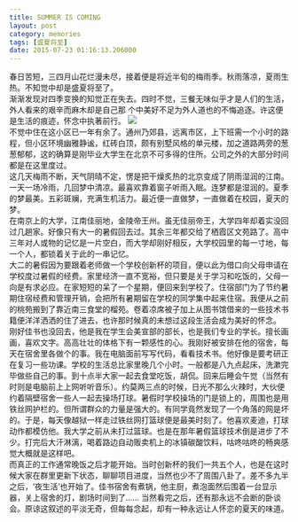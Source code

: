 ```yaml
---
title: SUMMER IS COMING
layout: post
category: memories
tags: [盛夏将至]
date: 2015-07-23 01:16:13.206000
---
```

春日苦短，三四月山花烂漫未尽，接着便是将近半旬的梅雨季。秋雨落凉，夏雨生热。不知觉中却是盛夏将至了。  
渐渐发现对四季变换的知觉正在失去。四时不觉，三餐无味似乎才是人们的生活，外人看来的艰辛而麻木却是自己那 个中美好不足为外人道也的不悔追逐。许这便是生活的痕迹，怀念中执著前行。
![]({{site.cdnurl}}/assets/yinshui/images/posts/2015/07/summar-is-coming.jpeg)  
不觉中住在这小区已一年有余了。通州乃郊县，远离市区，上下班需一个小时的路程，但小区环境幽雅静谧，红砖白顶，颇有别墅风格的单元楼，加之道路两旁的葱葱郁郁，这的确算是刚毕业大学生在北京不可多得的住所。公司之外的大部分时间都是在这里度过。  
这几天梅雨不断，天气阴晴不定，愣是把干燥炙热的北京变成了阴雨湿润的江南。一天一场冷雨，几回梦中清凉。最喜欢靠着窗子听雨入眠。连梦都是湿润的。夏季的梦最美。五彩斑斓，充满生机活力。最近便一直做梦，一直做着在校园，夏天的梦。  
在南京上的大学，江南佳丽地，金陵帝王州。虽无佳丽帝王，大学四年却着实没回过几趟家。好像只有大一的暑假回去过。其余三年都交给了栖霞区文苑路了。高中三年对人或物的记忆是一片空白，而大学却刚好相反，大学校园里的每一寸地，每一个人，都锁着关于此的一串记忆。  
大二的暑假因为要跟着老师做一个学校创新杯的项目，便以此为借口向父母申请在学校度过暑假的经费。家里经济一直不宽裕，但只要是关于学习和吃饭的，父母一向是有求必应。在家短短的呆了一个星期，便回来到学校了。住宿部门为了节约暑期住宿经费和管理开销，会把所有暑期留在学校的同学集中起来住宿。我便从之前的桃苑搬到了靠近南三食堂的榴苑。卷着凉席被子加上从图书馆借来的一些技术书籍便洋洋洒洒的住了进去，也许那时候真的未想过这段生活会成为美好的怀念。
刚好佳书也没回去，他是我在学生会美宣部的部长，也是我们专业的学长。擅长画画，喜欢文字。高高壮壮的体格下有一颗感性的心。我刚好被安排在他的宿舍，每天在宿舍里各做个的事。我在电脑面前写写代码，看看技术书。他好像是要考研正在复习一些功课。学校的生活总比家里晚几个小时。一般都是八九点起床，洗漱完毕做些自己的事。到十点半大家一起去食堂吃饭，胡侃。回来后睡会午觉（当然有时则是电脑前上上网听听音乐）。约莫两三点的时候，日光不那么火辣时，大伙便约着隔壁宿舍一些人一起去操场打球。暑假时学校操场的门是锁上的，周围也是用铁丝网护栏的。但所谓群众的力量是强大的。有同学竟然发现了一个角落的网是坏的。于是，每天像越狱一样走过铁丝网打篮球便是最美时刻了。他喜欢麦迪，打球动作都模仿他。我大学之前从未打过篮球。也是在那年暑假篮球技术倒是进步了不少。打完后大汗淋漓，喝着路边自动贩卖机上的冰镇碳酸饮料，咕咚咕咚的畅爽感觉大概就是这样吧。  
而真正的工作通常晚饭之后才能开始。当时创新杯的我们一共五个人，也是在这时候大家在群里更新下状态，聊聊项目进度，当然也少不了周围八卦了。差不多九半之后，‘夜生活’也开始了。佳书宿舍有煮锅，他主厨，煮泡面然后围着一台显示器，关上宿舍的灯，剧场时间到了……  当然看完之后，还有那永远不会断的卧谈会。原谅这叙述的平淡无奇，但每每念起，却有一种永远让人怀恋的夏天的味道。


